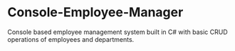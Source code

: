 # Console-Employee-Manager
Console based employee management system built in C# with basic CRUD operations of employees and departments.
